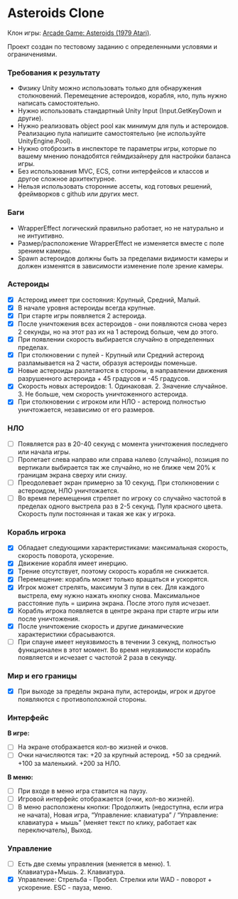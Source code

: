 # Asteroids Clone
Клон игры: [Arcade Game: Asteroids (1979 Atari)](https://www.youtube.com/watch?v=9Ydu8UhIjeU). 

Проект создан по тестовому заданию с определенными условями и ограничениями.  
  

### Требования к результату
-  Физику Unity можно использовать только для обнаружения столкновений. Перемещение астероидов, корабля, нло, пуль нужно написать самостоятельно.  
-  Нужно использовать стандартный Unity Input (Input.GetKeyDown и другие).  
-  Нужно реализовать object pool как минимум для пуль и астероидов. Реализацию пула напишите самостоятельно (не используйте UnityEngine.Pool).  
-  Нужно отоброзить в инспекторе те параметры игры, которые по вашему мнению понадобятся геймдизайнеру для настройки баланса игры.  
-  Без использования MVC, ECS, сотни интерфейсов и классов и другое сложное архитектурное.
-  Нельзя использовать сторонние ассеты, код готовых решений, фреймворков с github или других мест.

### Баги
-  WrapperEffect логический правильно работает, но не натурально и не интуитивно.  
-  Размер/расположение WrapperEffect не изменяется вместе с поле зрением камеры.  
-  Spawn астероидов должны быть за пределами видимости камеры и должен изменятся в зависимости изменение поле зрение камеры.   
  
### Астероиды
- [x] Астероид имеет три состояния: Крупный, Средний, Малый.  
- [x] В начале уровня астероиды всегда крупные.  
- [x] При старте игры появляется 2 астероида.  
- [x] После уничтожения всех астероидов - они появляются снова через 2 секунды, но на этот раз их на 1 астероид больше, чем до этого.  
- [x] При появлении скорость выбирается случайно в определенных пределах.  
- [x] При столкновении с пулей - Крупный или Средний астероид разламывается на 2 части, образуя астероиды поменьше.  
- [x] Новые астероиды разлетаются в стороны, в направлении движения разрушенного астероида + 45 градусов и -45 градусов.
- [x] Скорость новых астероидов: 1. Одинаковая. 2. Значение случайное. 3. Не больше, чем скорость уничтоженного астероида.  
- [x] При столкновении с игроком или НЛО - астероид полностью уничтожается, независимо от его размеров.  
  
### НЛО
- [ ] Появляется раз в 20-40 секунд с момента уничтожения последнего или начала игры.  
- [ ] Пролетает слева направо или справа налево (случайно), позиция по вертикали выбирается так же случайно, но не ближе чем 20% к границам экрана сверху или снизу.  
- [ ] Преодолевает экран примерно за 10 секунд. При столкновении с астероидом, НЛО уничтожается.  
- [ ] Во время перемещения стреляет по игроку со случайно частотой в пределах одного выстрела раз в 2-5 секунд. Пуля красного цвета. Скорость пули постоянная и такая же как у игрока.  
  
### Корабль игрока
- [x] Обладает следующими характеристиками: максимальная скорость, скорость поворота, ускорение.  
- [x] Движение корабля имеет инерцию.  
- [x] Трение отсутствует, поэтому скорость корабля не снижается.
- [x] Перемещение: корабль может только вращаться и ускорятся.
- [x] Игрок может стрелять, максимум 3 пули в сек. Для каждого выстрела, ему нужно нажать кнопку снова. Максимальное расстояние пуль = ширина экрана. После этого пуля исчезает.  
- [x] Корабль игрока появляется в центре экрана при старте игры или после уничтожения.  
- [x] После уничтожение скорость и другие динамические характеристики сбрасываются.  
- [ ] При спауне имеет неуязвимость в течении 3 секунд, полностью функционален в этот момент. Во время неуязвимости корабль появляется и исчезает с частотой 2 раза в секунду.  

### Мир и его границы
- [x] При выходе за пределы экрана пули, астероиды, игрок и другое появляются с противоположной стороны.  

### Интерфейс
**В игре:**
- [ ] На экране отображается кол-во жизней и очков.  
- [ ] Очки начисляются так: +20 за крупный астероид. +50 за средний. +100 за маленький. +200 за НЛО.
  
**В меню:**
- [ ] При входе в меню игра ставится на паузу.  
- [ ] Игровой интерфейс отображается (очки, кол-во жизней).  
- [ ] В меню расположены кнопки: Продолжить (недоступна, если игра не начата), Новая игра, “Управление: клавиатура” / “Управление: клавиатура + мышь” (меняет текст по клику, работает как переключатель), Выход.  
  
### Управление
- [ ] Есть две схемы управления (меняется в меню). 1. Клавиатура+Мышь. 2. Клавиатура.  
- [x] Управление: Стрельба - Пробел. Стрелки или WAD - поворот + ускорение. ESC - пауза, меню.